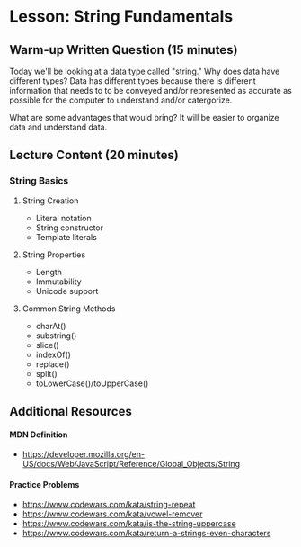 # Lesson: String Fundamentals

## Warm-up Written Question (15 minutes)

Today we'll be looking at a data type called "string." Why does data have different types? 
Data has different types because there is different information that needs to to be conveyed and/or represented as accurate as possible for the computer to understand and/or catergorize.

What are some advantages that would bring?
It will be easier to organize data and understand data.

## Lecture Content (20 minutes)

### String Basics

1. String Creation

   - Literal notation
   - String constructor
   - Template literals

2. String Properties

   - Length
   - Immutability
   - Unicode support

3. Common String Methods
   - charAt()
   - substring()
   - slice()
   - indexOf()
   - replace()
   - split()
   - toLowerCase()/toUpperCase()

## Additional Resources

#### MDN Definition

- https://developer.mozilla.org/en-US/docs/Web/JavaScript/Reference/Global_Objects/String

#### Practice Problems

- https://www.codewars.com/kata/string-repeat
- https://www.codewars.com/kata/vowel-remover
- https://www.codewars.com/kata/is-the-string-uppercase
- https://www.codewars.com/kata/return-a-strings-even-characters
